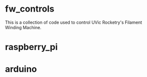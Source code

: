 # fw_controls
This is a collection of code used to control UVic Rocketry's Filament Winding Machine.

# raspberry_pi

# arduino
